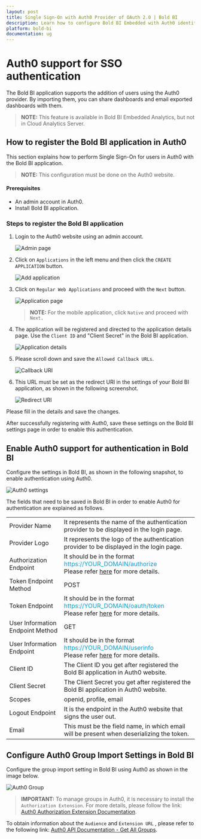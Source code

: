 ```yaml
---
layout: post
title: Single Sign-On with Auth0 Provider of OAuth 2.0 | Bold BI
description: Learn how to configure Bold BI Embedded with Auth0 identity provider for Single Sign-on authentication using OAuth 2.0.
platform: bold-bi
documentation: ug
---
```


# Auth0 support for SSO authentication

The Bold BI application supports the addition of users using the Auth0 provider. By importing them, you can share dashboards and email exported dashboards with them.

> **NOTE:** This feature is available in Bold BI Embedded Analytics, but not in Cloud Analytics Server.

## How to register the Bold BI application in Auth0

This section explains how to perform Single Sign-On for users in Auth0 with the Bold BI application.

> **NOTE:**  This configuration must be done on the Auth0 website.

#### Prerequisites

* An admin account in Auth0.
* Install Bold BI application.

### Steps to register the Bold BI application

1. Login to the Auth0 website using an admin account.

    ![Admin page](/static/assets/site-administration/oauth-support/images/Authadmin.png)

2. Click on `Applications` in the left menu and then click the `CREATE APPLICATION` button.

    ![Add application](/static/assets/site-administration/oauth-support/images/authAddapp.png)

3. Click on `Regular Web Applications` and proceed with the `Next` button.

    ![Application page](/static/assets/site-administration/oauth-support/images/authregisterapp.png)

    > **NOTE:**  For the mobile application, click `Native` and proceed with `Next.`

4. The application will be registered and directed to the application details page. Use the `Client ID` and "Client Secret" in the Bold BI application.

    ![Application details](/static/assets/site-administration/oauth-support/images/authclientdetails.png)

5. Please scroll down and save the `Allowed Callback URLs`.

    ![Callback URI](/static/assets/site-administration/oauth-support/images/auth0-callback-uri.png)

6. This URL must be set as the redirect URI in the settings of your Bold BI application, as shown in the following screenshot.

    ![Redirect URI](/static/assets/site-administration/oauth-support/images/redirecturi.png)
    
Please fill in the details and save the changes.

After successfully registering with Auth0, save these settings on the Bold BI settings page in order to enable this authentication.

## Enable Auth0 support for authentication in Bold BI

Configure the settings in Bold BI, as shown in the following snapshot, to enable authentication using Auth0.

![Auth0 settings](/static/assets/site-administration/oauth-support/images/auth0-sample-value.png)

The fields that need to be saved in Bold BI in order to enable Auth0 for authentication are explained as follows.

<table>

<tr>
<td>Provider Name</td>
<td>It represents the name of the authentication provider to be displayed in the login page.</td>
</tr>

<tr>
<td>Provider Logo</td>
<td>It represents the logo of the authentication provider to be displayed in the login page.</td>
</tr>

<tr>
<td>Authorization Endpoint</td>
<td>It should be in the format <span style="color:#0c9dd1">https://YOUR_DOMAIN/authorize</span> <br>Please refer <a href="https://auth0.com/docs/flows/guides/auth-code/add-login-auth-code#authorize-the-user">here</a> for more details.</td>
</tr>

<tr>
<td>Token Endpoint Method</td>
<td>POST</td>
</tr>

<tr>
<td>Token Endpoint</td>
<td>It should be in the format <span style="color:#0c9dd1">https://YOUR_DOMAIN/oauth/token</span> <br>Please refer <a href="https://auth0.com/docs/flows/guides/auth-code/add-login-auth-code#request-tokens">here</a> for more details.</td>
</tr>

<tr>
<td>User Information Endpoint Method</td>
<td>GET</td>
</tr>

<tr>
<td>User Information Endpoint</td>
<td>It should be in the format <span style="color:#0c9dd1">https://YOUR_DOMAIN/userinfo</span> <br>Please refer <a href="https://auth0.com/docs/api/authentication?http#get-user-info">here</a> for more details.</td>
</tr>

<tr>
<td>Client ID</td>
<td>The Client ID you get after registered the Bold BI application in Auth0 website.</td>
</tr>

<tr>
<td>Client Secret</td>
<td>The Client Secret you get after registered the Bold BI application in Auth0 website.</td>
</tr>

<tr>
<td>Scopes</td>
<td>openid, profile, email</td>
</tr>

<tr>
<td>Logout Endpoint</td>
<td>It is the endpoint in the Auth0 website that signs the user out.</td>
</tr>

<tr>
<td>Email</td>
<td>This must be the field name, in which email will be present when deserializing the token.</td>
</tr>

</table>

## Configure Auth0 Group Import Settings in Bold BI

Configure the group import setting in Bold BI using Auth0 as shown in the image below.

![Auth0 Group](/static/assets/site-administration/oauth-support/images/Auth0-group.png)

> **IMPORTANT:**  To manage groups in Auth0, it is necessary to install the `Authorization Extension`. For more details, please follow the link: [Auth0 Authorization Extension Documentation](https://auth0.com/docs/extensions/authorization-extension/v2).

To obtain information about the `Audience` and `Extension URL` , please refer to the following link: [Auth0 API Documentation - Get All Groups](https://auth0.com/docs/api/authorization-extension#get-all-groups).